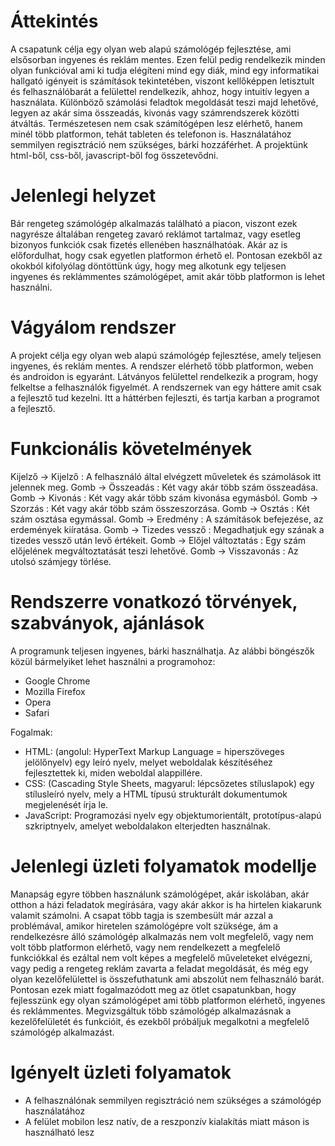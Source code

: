 # Áttekintés

A csapatunk célja egy olyan web alapú számológép fejlesztése, ami elsősorban ingyenes és reklám mentes.
Ezen felül pedig rendelkezik minden olyan funkcióval ami ki tudja elégíteni mind egy diák, mind egy informatikai hallgató igényeit is számítások tekintetében, viszont kellőképpen letisztult és felhasználóbarát a felülettel rendelkezik, ahhoz, hogy intuitív legyen a használata.
Különböző számolási feladtok megoldását teszi majd lehetővé, legyen az akár sima összeadás, kivonás vagy számrendszerek közötti átváltás.
Természetesen nem csak számítógépen lesz elérhető, hanem minél több platformon, tehát tableten és telefonon is.
Használatához semmilyen regisztráció nem szükséges, bárki hozzáférhet.
A projektünk html-ből, css-ből, javascript-ből fog összetevődni.

# Jelenlegi helyzet

Bár rengeteg számológép alkalmazás található a piacon, viszont ezek nagyrésze általában rengeteg zavaró reklámot tartalmaz, vagy esetleg bizonyos funkciók csak fizetés ellenében használhatóak.
Akár az is előfordulhat, hogy csak egyetlen platformon érhető el.
Pontosan ezekből az okokból kifolyólag döntöttünk úgy, hogy meg alkotunk egy teljesen ingyenes és reklámmentes számológépet, amit akár több platformon is lehet használni.

# Vágyálom rendszer

A projekt célja egy olyan web alapú számológép fejlesztése, amely teljesen ingyenes, és reklám mentes.
A rendszer elérhető több platformon, weben és androidon is egyaránt.
Látványos felülettel rendelkezik a program, hogy felkeltse a felhasználók
figyelmét.
A rendszernek van egy háttere amit csak a fejlesztő tud kezelni.
Itt a háttérben fejleszti, és tartja karban a programot a fejlesztő.

# Funkcionális követelmények

Kijelző -> Kijelző : A felhasználó által elvégzett műveletek és számolások itt jelennek meg.
Gomb -> Összeadás : Két vagy akár több szám összeadása.
Gomb -> Kivonás : Két vagy akár több szám kivonása egymásból.
Gomb -> Szorzás : Két vagy akár több szám összeszorzása.
Gomb -> Osztás : Két szám osztása egymással.
Gomb -> Eredmény : A számítások befejezése, az erdemények kiíratása.
Gomb -> Tizedes vessző : Megadhatjuk egy szának a tizedes vessző után levő értékeit.
Gomb -> Előjel változtatás : Egy szám előjelének megváltoztatását teszi lehetővé.
Gomb -> Visszavonás : Az utolsó számjegy törlése.

# Rendszerre vonatkozó törvények, szabványok, ajánlások

A programunk teljesen ingyenes, bárki használhatja.
Az alábbi böngészők közül bármelyiket lehet használni a programohoz:
 - Google Chrome
 - Mozilla Firefox
 - Opera
 - Safari
 
 Fogalmak:
- HTML: (angolul: HyperText Markup Language = hiperszöveges jelölőnyelv) egy leíró nyelv, melyet weboldalak készítéséhez fejlesztettek ki, miden weboldal alappillére.
- CSS: (Cascading Style Sheets, magyarul: lépcsőzetes stíluslapok)  egy stílusleíró nyelv, mely a HTML típusú strukturált dokumentumok megjelenését írja le.
- JavaScript: Programozási nyelv egy objektumorientált, prototípus-alapú szkriptnyelv, amelyet weboldalakon elterjedten használnak.

# Jelenlegi üzleti folyamatok modellje

Manapság egyre többen használunk számológépet, akár iskolában, akár otthon a házi feladatok megírására, vagy akár akkor is ha hirtelen kiakarunk valamit számolni.
A csapat több tagja is szembesült már azzal a problémával, amikor hiretelen számológépre volt szüksége, ám a rendelkezésre álló számológép alkalmazás nem volt megfelelő, vagy nem volt több platformon elérhető, vagy nem rendelkezett a megfelelő funkciókkal és ezáltal nem volt képes a megfelelő műveleteket elvégezni, vagy pedig a rengeteg reklám zavarta a feladat megoldását, és még egy olyan kezelőfelülettel is összefuthatunk ami abszolút nem felhasználó barát.
Pontosan ezek miatt fogalmazódott meg az ötlet csapatunkban, hogy fejlesszünk egy olyan számológépet ami több platformon elérhető, ingyenes és reklámmentes.
Megvizsgáltuk több számológép alkalmazásnak a kezelőfelületét és funkcióit, és ezekből próbáljuk megalkotni a megfelelő számológép alkalmazást.

# Igényelt üzleti folyamatok

- A felhasználónak semmilyen regisztráció nem szükséges a számológép használatához
- A felület mobilon lesz natív, de a reszponzív kialakítás miatt máson is használható lesz
